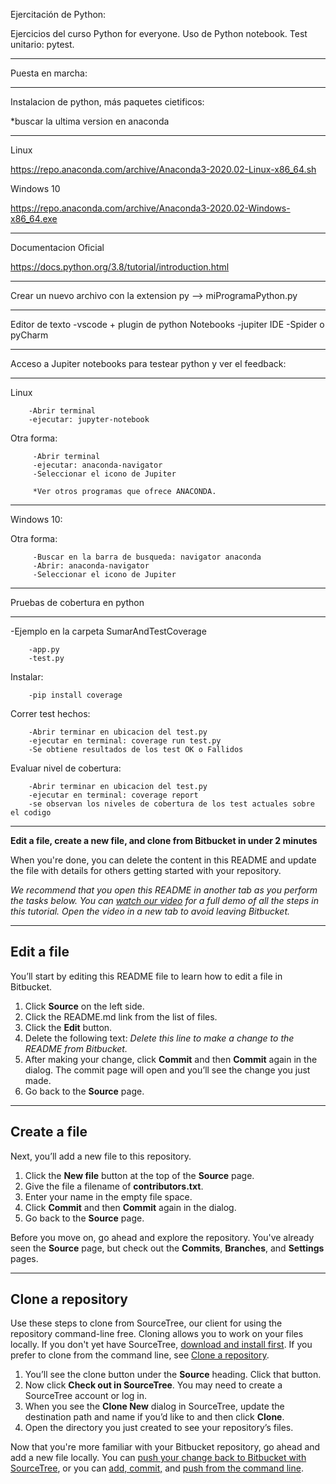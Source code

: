 Ejercitación de Python:


Ejercicios del curso Python for everyone.
Uso de Python notebook.
Test unitario: pytest.

------------------------------------------------------------------------

Puesta en marcha:

-------------------------------------------------------------------------

Instalacion de python, más paquetes cietificos:

*buscar la ultima version en anaconda

------------------------------------------------------------------------


Linux

https://repo.anaconda.com/archive/Anaconda3-2020.02-Linux-x86_64.sh

Windows 10

https://repo.anaconda.com/archive/Anaconda3-2020.02-Windows-x86_64.exe

---------------------------------------------------------------
Documentacion Oficial
                     
https://docs.python.org/3.8/tutorial/introduction.html

-------------------------------------------------------------------------

Crear un nuevo archivo con la extension py --> miProgramaPython.py 

-------------------------------------------------------------------------

Editor de texto   -vscode + plugin de python
Notebooks         -jupiter 
IDE               -Spider o pyCharm

-------------------------------------------------------------------------

Acceso a  Jupiter notebooks para testear python y ver el feedback:

-------------------------------------------------------------------------
Linux
     
        -Abrir terminal 
        -ejecutar: jupyter-notebook

Otra forma:

         -Abrir terminal 
         -ejecutar: anaconda-navigator
         -Seleccionar el icono de Jupiter

         *Ver otros programas que ofrece ANACONDA.

-------------------------------------------------------------------------

Windows 10:

Otra forma:

         -Buscar en la barra de busqueda: navigator anaconda 
         -Abrir: anaconda-navigator
         -Seleccionar el icono de Jupiter


--------------------------------------------------------------------------

Pruebas de cobertura en python

--------------------------------------------------------------------------
-Ejemplo en la carpeta SumarAndTestCoverage

        -app.py
        -test.py

Instalar:       

        -pip install coverage

Correr test hechos:

        -Abrir terminar en ubicacion del test.py
        -ejecutar en terminal: coverage run test.py 
        -Se obtiene resultados de los test OK o Fallidos

Evaluar nivel de cobertura:        
        
        -Abrir terminar en ubicacion del test.py
        -ejecutar en terminal: coverage report
        -se observan los niveles de cobertura de los test actuales sobre el codigo
-------------------------------------------------------------------------

**Edit a file, create a new file, and clone from Bitbucket in under 2 minutes**

When you're done, you can delete the content in this README and update the file with details for others getting started with your repository.

*We recommend that you open this README in another tab as you perform the tasks below. You can [watch our video](https://youtu.be/0ocf7u76WSo) for a full demo of all the steps in this tutorial. Open the video in a new tab to avoid leaving Bitbucket.*

---

## Edit a file

You’ll start by editing this README file to learn how to edit a file in Bitbucket.

1. Click **Source** on the left side.
2. Click the README.md link from the list of files.
3. Click the **Edit** button.
4. Delete the following text: *Delete this line to make a change to the README from Bitbucket.*
5. After making your change, click **Commit** and then **Commit** again in the dialog. The commit page will open and you’ll see the change you just made.
6. Go back to the **Source** page.

---

## Create a file

Next, you’ll add a new file to this repository.

1. Click the **New file** button at the top of the **Source** page.
2. Give the file a filename of **contributors.txt**.
3. Enter your name in the empty file space.
4. Click **Commit** and then **Commit** again in the dialog.
5. Go back to the **Source** page.

Before you move on, go ahead and explore the repository. You've already seen the **Source** page, but check out the **Commits**, **Branches**, and **Settings** pages.

---

## Clone a repository

Use these steps to clone from SourceTree, our client for using the repository command-line free. Cloning allows you to work on your files locally. If you don't yet have SourceTree, [download and install first](https://www.sourcetreeapp.com/). If you prefer to clone from the command line, see [Clone a repository](https://confluence.atlassian.com/x/4whODQ).

1. You’ll see the clone button under the **Source** heading. Click that button.
2. Now click **Check out in SourceTree**. You may need to create a SourceTree account or log in.
3. When you see the **Clone New** dialog in SourceTree, update the destination path and name if you’d like to and then click **Clone**.
4. Open the directory you just created to see your repository’s files.

Now that you're more familiar with your Bitbucket repository, go ahead and add a new file locally. You can [push your change back to Bitbucket with SourceTree](https://confluence.atlassian.com/x/iqyBMg), or you can [add, commit,](https://confluence.atlassian.com/x/8QhODQ) and [push from the command line](https://confluence.atlassian.com/x/NQ0zDQ).
